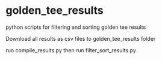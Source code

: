 # golden_tee_results
python scripts for filtering and sorting golden tee results

Download all results as csv files to golden_tee_results folder

run compile_results.py
then run filter_sort_results.py
